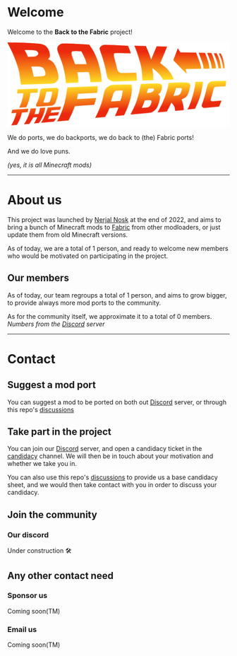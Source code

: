# Welcome 

Welcome to the **Back to the Fabric** project!

![Back to the Fabric](https://raw.githubusercontent.com/Back-to-the-Fabric/.github/main/pictures/banner.png "Project logo")

We do ports, we do backports, we do back to (the) Fabric ports!

And we do love puns.

_(yes, it is all Minecraft mods)_

---

# About us

This project was launched by [Nerjal Nosk](https://github.com/NerjalNosk) at the end of 2022, and aims to bring a bunch of Minecraft mods to [Fabric](https://fabricmc.net) from other modloaders, or just update them from old Minecraft versions.

As of today, we are a total of <n>1</n> person, and ready to welcome new members who would be motivated on participating in the project.
<!-- Yes I used a non-existant HTML tag to distinguish the number. So what? At least it'll be easier to find out when updating -->

## Our members

As of today, our team regroups a total of <n>1</n> person, and aims to grow bigger, to provide always more mod ports to the community.

As for the community itself, we approximate it to a total of <n>0</n> members. _Numbers from the [Discord](#Our-Discord) server_

---

# Contact

## Suggest a mod port

You can suggest a mod to be ported on both out [Discord](#Our-Discord) server, or through this repo's [discussions](https://github.com/Back-to-the-Fabric/BttF/discussions/categories/Suggestions)

<!--
TODO: add announcement discussion messages to provide templates
-->

## Take part in the project

You can join our [Discord](#Our-Discord) server, and open a candidacy ticket in the [candidacy](# "Not yet available") channel. We will then be in touch about your motivation and whether we take you in.

You can also use this repo's [discussions](https://github.com/Back-to-the-Fabric/BttF/discussions/categories/candidate) to provide us a base candidacy sheet<!--TODO: add announcement template and provide link-->, and we would then take contact with you in order to discuss your candidacy.

## Join the community

### Our discord

Under construction 🛠️

## Any other contact need

### Sponsor us

Coming soon(TM)

### Email us

Coming soon(TM)

